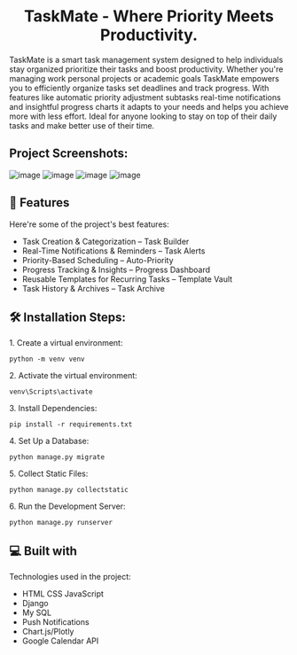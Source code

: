 <h1 align="center" id="title">TaskMate - Where Priority Meets Productivity.</h1>

<p id="description">TaskMate is a smart task management system designed to help individuals stay organized prioritize their tasks and boost productivity. Whether you're managing work personal projects or academic goals TaskMate empowers you to efficiently organize tasks set deadlines and track progress. With features like automatic priority adjustment subtasks real-time notifications and insightful progress charts it adapts to your needs and helps you achieve more with less effort. Ideal for anyone looking to stay on top of their daily tasks and make better use of their time.</p>

<h2>Project Screenshots:</h2>

![image](https://github.com/user-attachments/assets/1b539d5e-8974-4dd4-88e4-f28a8a30618c)
![image](https://github.com/user-attachments/assets/960fa156-8c42-46a8-bde7-e97f1ba6ccde)
![image](https://github.com/user-attachments/assets/f41b7690-0294-436b-96d7-7d47502a01c2)
![image](https://github.com/user-attachments/assets/8fbcf31e-d256-4101-a895-4ade3f433350)
  
  
<h2>🧐 Features</h2>

Here're some of the project's best features:

*   Task Creation & Categorization – Task Builder
*   Real-Time Notifications & Reminders – Task Alerts
*   Priority-Based Scheduling – Auto-Priority
*   Progress Tracking & Insights – Progress Dashboard
*   Reusable Templates for Recurring Tasks – Template Vault
*   Task History & Archives – Task Archive

<h2>🛠️ Installation Steps:</h2>

<p>1. Create a virtual environment:</p>

```
python -m venv venv
```

<p>2. Activate the virtual environment:</p>

```
venv\Scripts\activate
```

<p>3. Install Dependencies:</p>

```
pip install -r requirements.txt
```

<p>4. Set Up a Database:</p>

```
python manage.py migrate
```

<p>5. Collect Static Files:</p>

```
python manage.py collectstatic
```

<p>6. Run the Development Server:</p>

```
python manage.py runserver
```

  
  
<h2>💻 Built with</h2>

Technologies used in the project:

*   HTML CSS JavaScript
*   Django
*   My SQL
*   Push Notifications
*   Chart.js/Plotly
*   Google Calendar API
